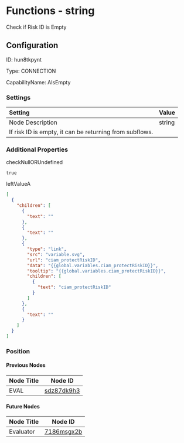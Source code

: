 # Functions - string 
Check if Risk ID is Empty
## Configuration
ID:  hun8tkpynt

Type: CONNECTION 

CapabilityName: AIsEmpty

### Settings
| Setting | Value  |
| :------------------------ | ---------------------------------------- |
| Node Description | string 
If risk ID is empty, it can be returning from subflows. | 





### Additional Properties
checkNullORUndefined
```bool 
true
```


leftValueA
```json 
[
  {
    "children": [
      {
        "text": ""
      },
      {
        "text": ""
      },
      {
        "type": "link",
        "src": "variable.svg",
        "url": "ciam_protectRiskID",
        "data": "{{global.variables.ciam_protectRiskID}}",
        "tooltip": "{{global.variables.ciam_protectRiskID}}",
        "children": [
          {
            "text": "ciam_protectRiskID"
          }
        ]
      },
      {
        "text": ""
      }
    ]
  }
]
```





### Position

#### Previous Nodes
| Node Title | Node ID |
| :------------- | ------------ |
| EVAL | [sdz87dk9h3](./sdz87dk9h3.md) | 
 
 #### Future Nodes
| Node Title | Node ID |
| :------------- | ------------ |
| Evaluator |[7186msgx2b](./7186msgx2b.md) | 
